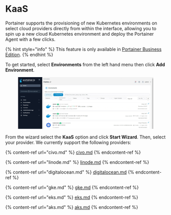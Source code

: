 # KaaS

Portainer supports the provisioning of new Kubernetes environments on select cloud providers directly from within the interface, allowing you to spin up a new cloud Kubernetes environment and deploy the Portainer Agent with a few clicks.

{% hint style="info" %}
This feature is only available in [Portainer Business Edition](https://www.portainer.io/business-upsell?from=kaas-provisioning).
{% endhint %}

To get started, select **Environments** from the left hand menu then click **Add Environment**.

<figure><img src="../../../.gitbook/assets/2.16-environments-add.gif" alt=""><figcaption></figcaption></figure>

From the wizard select the **KaaS** option and click **Start Wizard**. Then, select your provider. We currently support the following providers:

{% content-ref url="civo.md" %}
[civo.md](civo.md)
{% endcontent-ref %}

{% content-ref url="linode.md" %}
[linode.md](linode.md)
{% endcontent-ref %}

{% content-ref url="digitalocean.md" %}
[digitalocean.md](digitalocean.md)
{% endcontent-ref %}

{% content-ref url="gke.md" %}
[gke.md](gke.md)
{% endcontent-ref %}

{% content-ref url="eks.md" %}
[eks.md](eks.md)
{% endcontent-ref %}

{% content-ref url="aks.md" %}
[aks.md](aks.md)
{% endcontent-ref %}
